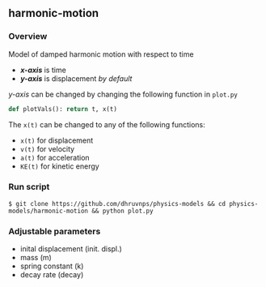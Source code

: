 ## harmonic-motion

### Overview

Model of damped harmonic motion with respect to time
- ***x-axis*** is time  
- ***y-axis*** is displacement *by default*

*y-axis* can be changed by changing the following function in `plot.py`

```python
def plotVals(): return t, x(t)
```

The `x(t)` can be changed to any of the following functions:

- `x(t)` for displacement
- `v(t)` for velocity
- `a(t)` for acceleration
- `KE(t)` for kinetic energy

### Run script

```console
$ git clone https://github.com/dhruvnps/physics-models && cd physics-models/harmonic-motion && python plot.py
```

### Adjustable parameters

- inital displacement (init. displ.)
- mass (m)
- spring constant (k)
- decay rate (decay)
